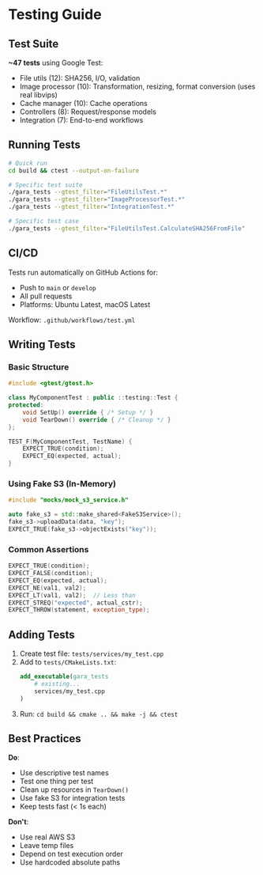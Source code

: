 # Testing Guide

## Test Suite

**~47 tests** using Google Test:
- File utils (12): SHA256, I/O, validation
- Image processor (10): Transformation, resizing, format conversion (uses real libvips)
- Cache manager (10): Cache operations
- Controllers (8): Request/response models
- Integration (7): End-to-end workflows

## Running Tests

```bash
# Quick run
cd build && ctest --output-on-failure

# Specific test suite
./gara_tests --gtest_filter="FileUtilsTest.*"
./gara_tests --gtest_filter="ImageProcessorTest.*"
./gara_tests --gtest_filter="IntegrationTest.*"

# Specific test case
./gara_tests --gtest_filter="FileUtilsTest.CalculateSHA256FromFile"
```

## CI/CD

Tests run automatically on GitHub Actions for:
- Push to `main` or `develop`
- All pull requests
- Platforms: Ubuntu Latest, macOS Latest

Workflow: `.github/workflows/test.yml`

## Writing Tests

### Basic Structure

```cpp
#include <gtest/gtest.h>

class MyComponentTest : public ::testing::Test {
protected:
    void SetUp() override { /* Setup */ }
    void TearDown() override { /* Cleanup */ }
};

TEST_F(MyComponentTest, TestName) {
    EXPECT_TRUE(condition);
    EXPECT_EQ(expected, actual);
}
```

### Using Fake S3 (In-Memory)

```cpp
#include "mocks/mock_s3_service.h"

auto fake_s3 = std::make_shared<FakeS3Service>();
fake_s3->uploadData(data, "key");
EXPECT_TRUE(fake_s3->objectExists("key"));
```

### Common Assertions

```cpp
EXPECT_TRUE(condition);
EXPECT_FALSE(condition);
EXPECT_EQ(expected, actual);
EXPECT_NE(val1, val2);
EXPECT_LT(val1, val2);  // Less than
EXPECT_STREQ("expected", actual_cstr);
EXPECT_THROW(statement, exception_type);
```

## Adding Tests

1. Create test file: `tests/services/my_test.cpp`
2. Add to `tests/CMakeLists.txt`:
   ```cmake
   add_executable(gara_tests
       # existing...
       services/my_test.cpp
   )
   ```
3. Run: `cd build && cmake .. && make -j && ctest`

## Best Practices

**Do**:
- Use descriptive test names
- Test one thing per test
- Clean up resources in `TearDown()`
- Use fake S3 for integration tests
- Keep tests fast (< 1s each)

**Don't**:
- Use real AWS S3
- Leave temp files
- Depend on test execution order
- Use hardcoded absolute paths
